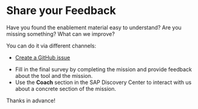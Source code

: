# Share your Feedback

Have you found the enablement material easy to understand? Are you missing something? What can we improve? 

You can do it via different channels:
* [Create a GitHub issue](https://github.com/SAP-samples/btp-kyma-day2-operations/issues/new/choose)
<!-- * [Fill our mission survey](url-to-be-created) tp provide general feedback about the mission.-->
* Fill in the final survey by completing the mission and provide feedback about the tool and the mission.
* Use the **Coach** section in the SAP Discovery Center to interact with us about a concrete section of the mission.

Thanks in advance!
